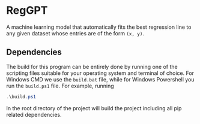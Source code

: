 # RegGPT

A machine learning model that automatically fits the best regression line to any given dataset whose entries are of the form `(x, y)`.

## Dependencies

The build for this program can be entirely done by running one of the scripting files suitable for your operating system and terminal of choice. For Windows CMD we use the `build.bat` file, while for Windows Powershell you run the `build.ps1` file. For example, running

```powershell
.\build.ps1
```
In the root directory of the project will build the project including all pip related dependencies.
